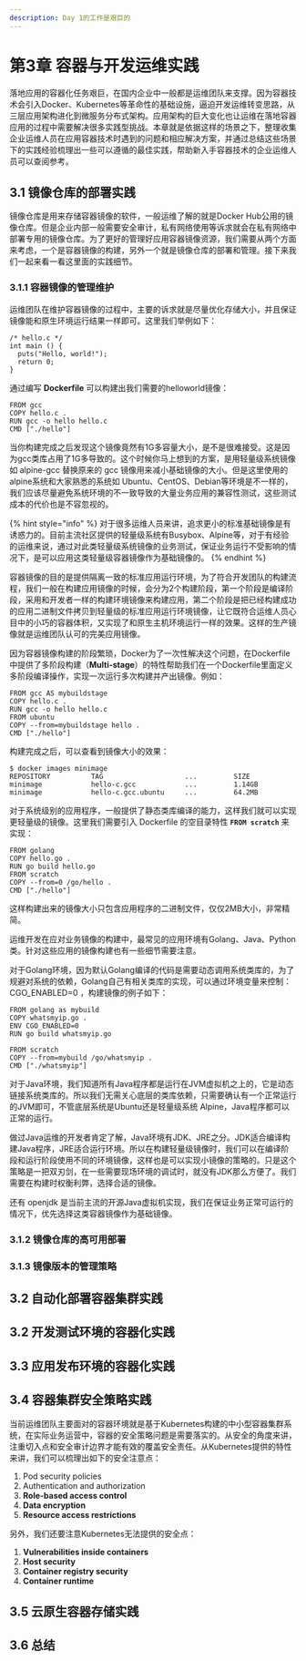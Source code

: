 ```yaml
---
description: Day 1的工作是艰巨的
---
```


# 第3章 容器与开发运维实践

落地应用的容器化任务艰巨，在国内企业中一般都是运维团队来支撑。因为容器技术会引入Docker、Kubernetes等革命性的基础设施，逼迫开发运维转变思路，从三层应用架构进化到微服务分布式架构。应用架构的巨大变化也让运维在落地容器应用的过程中需要解决很多实践型挑战。本章就是依据这样的场景之下，整理收集企业运维人员在应用容器技术时遇到的问题和相应解决方案，并通过总结这些场景下的实践经验梳理出一些可以遵循的最佳实践，帮助新入手容器技术的企业运维人员可以查阅参考。

## 3.1 镜像仓库的部署实践

镜像仓库是用来存储容器镜像的软件，一般运维了解的就是Docker Hub公用的镜像仓库。但是企业内部一般需要安全审计，私有网络使用等诉求就会在私有网络中部署专用的镜像仓库。为了更好的管理好应用容器镜像资源，我们需要从两个方面来考虑，一个是容器镜像的构建，另外一个就是镜像仓库的部署和管理。接下来我们一起来看一看这里面的实践细节。

### 3.1.1  容器镜像的管理维护

运维团队在维护容器镜像的过程中，主要的诉求就是尽量优化存储大小，并且保证镜像能和原生环境运行结果一样即可。这里我们举例如下：

```text
/* hello.c */
int main () {
  puts("Hello, world!");
  return 0;
}
```

通过编写 **Dockerfile** 可以构建出我们需要的helloworld镜像：

```text
FROM gcc
COPY hello.c .
RUN gcc -o hello hello.c
CMD ["./hello"]
```

当你构建完成之后发现这个镜像竟然有1G多容量大小，是不是很难接受。这是因为gcc类库占用了1G多导致的。这个时候你马上想到的方案，是用轻量级系统镜像如 alpine-gcc 替换原来的 gcc 镜像用来减小基础镜像的大小。但是这里使用的alpine系统和大家熟悉的系统如 Ubuntu、CentOS、Debian等环境是不一样的，我们应该尽量避免系统环境的不一致导致的大量业务应用的兼容性测试，这些测试成本的代价也是不容忽视的。

{% hint style="info" %}
对于很多运维人员来讲，追求更小的标准基础镜像是有诱惑力的。目前主流社区提供的轻量级系统有Busybox、Alpine等，对于有经验的运维来说，通过对此类轻量级系统镜像的业务测试，保证业务运行不受影响的情况下，是可以应用这类轻量级容器镜像作为基础镜像的。
{% endhint %}

容器镜像的目的是提供隔离一致的标准应用运行环境，为了符合开发团队的构建流程，我们一般在构建应用镜像的时候，会分为2个构建阶段，第一个阶段是编译阶段，采用和开发者一样的构建环境镜像来构建应用，第二个阶段是把已经构建成功的应用二进制文件拷贝到轻量级的标准应用运行环境镜像，让它既符合运维人员心目中的小巧的容器体积，又实现了和原生主机环境运行一样的效果。这样的生产镜像就是运维团队认可的完美应用镜像。

因为容器镜像构建的阶段繁琐，Docker为了一次性解决这个问题，在Dockerfile 中提供了多阶段构建（**Multi-stage**）的特性帮助我们在一个Dockerfile里面定义多阶段编译操作，实现一次运行多次构建并产出镜像。例如：

```text
FROM gcc AS mybuildstage
COPY hello.c .
RUN gcc -o hello hello.c
FROM ubuntu
COPY --from=mybuildstage hello .
CMD ["./hello"]
```

构建完成之后，可以查看到镜像大小的效果：

```text
$ docker images minimage
REPOSITORY          TAG                    ...         SIZE
minimage            hello-c.gcc            ...         1.14GB
minimage            hello-c.gcc.ubuntu     ...         64.2MB
```

对于系统级别的应用程序，一般提供了静态类库编译的能力，这样我们就可以实现更轻量级的镜像。这里我们需要引入 Dockerfile 的空目录特性 **`FROM scratch`** 来实现：

```text
FROM golang
COPY hello.go .
RUN go build hello.go
FROM scratch
COPY --from=0 /go/hello .
CMD ["./hello"]
```

这样构建出来的镜像大小只包含应用程序的二进制文件，仅仅2MB大小，非常精简。

运维开发在应对业务镜像的构建中，最常见的应用环境有Golang、Java、Python类。针对这些应用的镜像构建也有一些细节需要注意。

对于Golang环境，因为默认Golang编译的代码是需要动态调用系统类库的，为了规避对系统的依赖，Golang自己有相关类库的实现，可以通过环境变量来控制：CGO\_ENABLED=0 ，构建镜像的例子如下：

```text
FROM golang as mybuild
COPY whatsmyip.go .
ENV CGO_ENABLED=0
RUN go build whatsmyip.go

FROM scratch
COPY --from=mybuild /go/whatsmyip .
CMD ["./whatsmyip"]
```

对于Java环境，我们知道所有Java程序都是运行在JVM虚拟机之上的，它是动态链接系统类库的。所以我们无需关心底层的类库依赖，只需要确认有一个正常运行的JVM即可，不管底层系统是Ubuntu还是轻量级系统 Alpine，Java程序都可以正常的运行。

做过Java运维的开发者肯定了解，Java环境有JDK、JRE之分。JDK适合编译构建Java程序，JRE适合运行环境。所以在构建轻量级镜像时，我们可以在编译阶段和运行阶段使用不同的环境镜像，这样也是可以实现小镜像的策略的。只是这个策略是一把双刃剑，在一些需要现场环境的调试时，就没有JDK那么方便了。我们需要在构建时权衡利弊，选择合适的镜像。

还有 openjdk 是当前主流的开源Java虚拟机实现，我们在保证业务正常可运行的情况下，优先选择这类容器镜像作为基础镜像。



### 3.1.2 镜像仓库的高可用部署

### 3.1.3 镜像版本的管理策略

## 3.2 自动化部署容器集群实践

## 3.2 开发测试环境的容器化实践

## 3.3 应用发布环境的容器化实践

## 3.4 容器集群安全策略实践

当前运维团队主要面对的容器环境就是基于Kubernetes构建的中小型容器集群系统，在实际业务运营中，容器的安全策略问题是需要落实的。从安全的角度来讲，注重切入点和安全审计边界才能有效的覆盖安全责任。从Kubernetes提供的特性来讲，我们可以梳理出如下的安全注意点：

1. Pod security policies
2. Authentication and authorization
3. **Role-based access control**
4. **Data encryption**
5. **Resource access restrictions**

另外，我们还要注意Kubernetes无法提供的安全点：

1. **Vulnerabilities inside containers**
2. **Host security**
3. **Container registry security**
4. **Container runtime**

## **3.5 云原生容器存储实践**

## 3.6 总结

